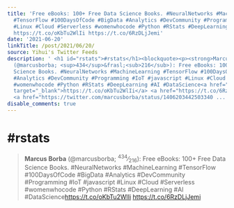 ```yaml
---
title: 'Free eBooks: 100+ Free Data Science Books. #NeuralNetworks #MachineLearning
  #TensorFlow #100DaysOfCode #BigData #Analytics #DevCommunity #Programming #IoT #javascript
  #Linux #Cloud #Serverless #womenwhocode #Python #RStats #DeepLearning #AI #DataScience
  https://t.co/oKbTu2WlIi https://t.co/6RzDLjJemi'
date: '2021-06-20'
linkTitle: /post/2021/06/20/
source: Yihui's Twitter Feeds
description: ' <h1 id="rstats">#rstats</h1><blockquote><p><strong>Marcus Borba</strong>
  (@marcusborba; <sup>434</sup>&frasl;<sub>216</sub>): Free eBooks: 100+ Free Data
  Science Books. #NeuralNetworks #MachineLearning #TensorFlow #100DaysOfCode #BigData
  #Analytics #DevCommunity #Programming #IoT #javascript #Linux #Cloud #Serverless
  #womenwhocode #Python #RStats #DeepLearning #AI #DataScience<a href="https://t.co/oKbTu2WlIi"
  target="_blank">https://t.co/oKbTu2WlIi</a> <a href="https://t.co/6RzDLjJemi" target="_blank">https://t.co/6RzDLjJemi</a>
  <a href="https://twitter.com/marcusborba/status/1406203442503340 ...'
disable_comments: true
---
```

 <h1 id="rstats">#rstats</h1><blockquote><p><strong>Marcus Borba</strong> (@marcusborba; <sup>434</sup>&frasl;<sub>216</sub>): Free eBooks: 100+ Free Data Science Books. #NeuralNetworks #MachineLearning #TensorFlow #100DaysOfCode #BigData #Analytics #DevCommunity #Programming #IoT #javascript #Linux #Cloud #Serverless #womenwhocode #Python #RStats #DeepLearning #AI #DataScience<a href="https://t.co/oKbTu2WlIi" target="_blank">https://t.co/oKbTu2WlIi</a> <a href="https://t.co/6RzDLjJemi" target="_blank">https://t.co/6RzDLjJemi</a> <a href="https://twitter.com/marcusborba/status/1406203442503340 ...